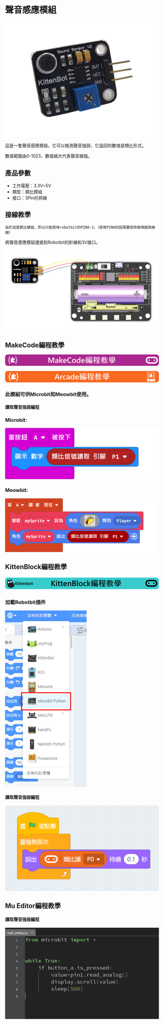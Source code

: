 # 聲音感應模組

![](./images/sound1.png)

這是一隻聲音感應模組，它可以檢測聲音強弱，它返回的數值是類比形式。

數值範圍由0-1023，數值越大代表聲音越強。

## 產品參數

- 工作電壓：3.3V~5V
- 類型：類比模組
- 接口：3Pin托邦線

## 接線教學

    由於這是類比模組，所以只能使用robotbit的PIN0-2。（使用PIN0的話需要拔除蜂鳴器跳線帽）
    
將聲音感應模組連接到Robotbit的針線和3V接口。

![](./images/sound_wire.png)

## MakeCode編程教學

![](./PWmodules/images/mcbanner.png)

![](../Meowbit/images/acbanner.png)

### 此模組可供Microbit和Meowbit使用。

#### 讀取聲音強弱編程

### Microbit:

![](./images/poten_code.png)

### Meowbit:

![](./images/poten_codeMeow.png)

## KittenBlock編程教學

![](./PWmodules/images/kbbanner.png)

### 加載Robotbit插件

![](./images/addRB.png)

#### 讀取聲音強弱編程

![](./images/poten_codekb.png)

## Mu Editor編程教學

#### 讀取聲音強弱編程

![](./images/poten_codemu.png)